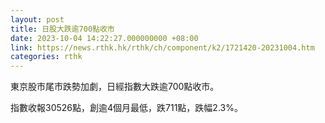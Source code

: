 ```yaml
---
layout: post
title: 日股大跌逾700點收市
date: 2023-10-04 14:22:27.000000000 +08:00
link: https://news.rthk.hk/rthk/ch/component/k2/1721420-20231004.htm
categories: rthk
---
```


東京股市尾市跌勢加劇，日經指數大跌逾700點收市。

指數收報30526點，創逾4個月最低，跌711點，跌幅2.3%。

